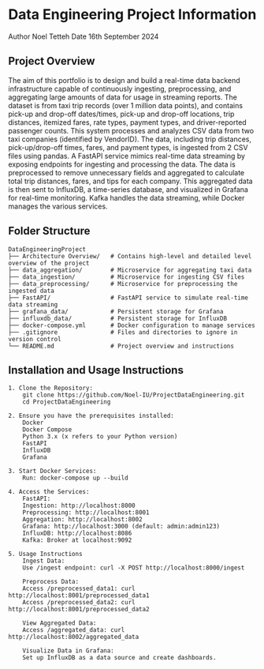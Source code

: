 # Data Engineering Project Information
Author Noel Tetteh
Date 16th September 2024

## Project Overview

The aim of this portfolio is to design and build a real-time data backend infrastructure capable of continuously ingesting, preprocessing, and aggregating large amounts of data for usage in streaming reports.
The dataset is from taxi trip records (over 1 million data points), and contains pick-up and drop-off dates/times, pick-up and drop-off locations, trip distances, itemized fares, rate types, payment types, and driver-reported passenger counts.
This system processes and analyzes CSV data from two taxi companies (identified by VendorID). The data, including trip distances, pick-up/drop-off times, fares, and payment types, is ingested from 2 CSV files using pandas. 
A FastAPI service mimics real-time data streaming by exposing endpoints for ingesting and processing the data. 
The data is preprocessed to remove unnecessary fields and aggregated to calculate total trip distances, fares, and tips for each company. This aggregated data is then sent to InfluxDB, a time-series database, and visualized in Grafana for real-time monitoring. Kafka handles the data streaming, while Docker manages the various services.


## Folder Structure
```
DataEngineeringProject
├── Architecture Overview/   # Contains high-level and detailed level overview of the project
├── data_aggregation/        # Microservice for aggregating taxi data
├── data_ingestion/          # Microservice for ingesting CSV files
├── data_preprocessing/      # Microservice for preprocessing the ingested data
├── FastAPI/                 # FastAPI service to simulate real-time data streaming
├── grafana_data/            # Persistent storage for Grafana
├── influxdb_data/           # Persistent storage for InfluxDB
├── docker-compose.yml       # Docker configuration to manage services
├── .gitignore               # Files and directories to ignore in version control
└── README.md                # Project overview and instructions
```

## Installation and Usage Instructions
```
1. Clone the Repository:
    git clone https://github.com/Noel-IU/ProjectDataEngineering.git
    cd ProjectDataEngineering

2. Ensure you have the prerequisites installed:
    Docker
    Docker Compose
    Python 3.x (x refers to your Python version)
    FastAPI
    InfluxDB
    Grafana

3. Start Docker Services:
    Run: docker-compose up --build

4. Access the Services:
    FastAPI:
    Ingestion: http://localhost:8000
    Preprocessing: http://localhost:8001
    Aggregation: http://localhost:8002
    Grafana: http://localhost:3000 (default: admin:admin123)
    InfluxDB: http://localhost:8086
    Kafka: Broker at localhost:9092

5. Usage Instructions
    Ingest Data:
    Use /ingest endpoint: curl -X POST http://localhost:8000/ingest

    Preprocess Data:    
    Access /preprocessed_data1: curl http://localhost:8001/preprocessed_data1
    Access /preprocessed_data2: curl http://localhost:8001/preprocessed_data2

    View Aggregated Data:    
    Access /aggregated_data: curl http://localhost:8002/aggregated_data

    Visualize Data in Grafana:
    Set up InfluxDB as a data source and create dashboards.




